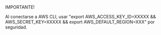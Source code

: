 IMPORTANTE!

Al conectarse a AWS CLI, usar "export AWS_ACCESS_KEY_ID=XXXXX && AWS_SECRET_KEY=XXXXX && export AWS_DEFAULT_REGION=XXX" por seguridad.
